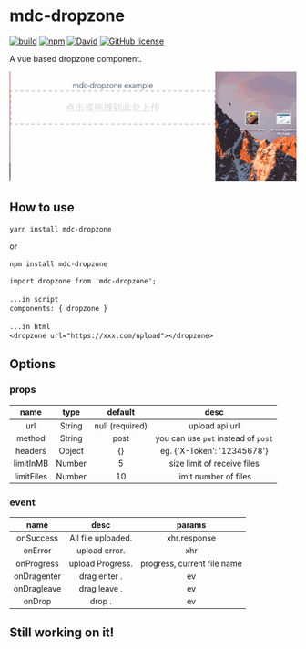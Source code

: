 # mdc-dropzone
[![build](https://travis-ci.org/moudicat/mdc-dropzone.svg?branch=master)](https://travis-ci.org/moudicat/mdc-dropzone)
[![npm](https://img.shields.io/npm/v/mdc-dropzone.svg)](https://www.npmjs.com/package/mdc-dropzone)
[![David](https://img.shields.io/david/moudicat/mdc-dropzone.svg)](https://github.com/moudicat/mdc-dropzone)
[![GitHub license](https://img.shields.io/badge/license-MIT-blue.svg)](https://raw.githubusercontent.com/moudicat/mdc-dropzone/master/LICENSE)


A vue based dropzone component.


[![intro](https://raw.githubusercontent.com/moudicat/mdc-dropzone/master/gifs/intro.gif)](https://raw.githubusercontent.com/moudicat/mdc-dropzone/master/gifs/intro.gif)


## How to use

```
yarn install mdc-dropzone
```
or
```
npm install mdc-dropzone
```

```
import dropzone from 'mdc-dropzone';

...in script
components: { dropzone }

...in html
<dropzone url="https://xxx.com/upload"></dropzone>
```

## Options
### props
| name        | type       |  default            |  desc                              |
|:-----------:|:----------:|:-------------------:|:----------------------------------:|
| url         |   String   |   null (required)   | upload api url                     |
| method      |   String   |   post              | you can use `put` instead of `post`|
| headers     |   Object   |   {}                | eg. {'X-Token': '12345678'}        |
| limitInMB   |   Number   |   5                 | size limit of receive files        |
| limitFiles  |   Number   |   10                | limit number of files              |



### event
| name         |   desc               | params                       |
|:------------:|:--------------------:|:----------------------------:|
| onSuccess    |  All file uploaded.  |  xhr.response                |
| onError      |  upload error.       |  xhr                         |
| onProgress   |  upload Progress.    |  progress, current file name |
| onDragenter  |  drag enter .        |  ev                          |
| onDragleave  |  drag leave .        |  ev                          |
| onDrop       |  drop .              |  ev                          |

## Still working on it!
